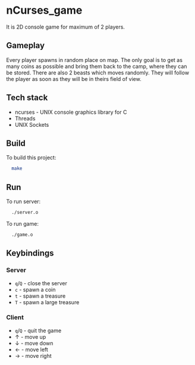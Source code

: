 # nCurses_game

It is 2D console game for maximum of 2 players.

## Gameplay

Every player spawns in random place on map. The only goal is to get as many coins as possible and bring them back to the camp, where they can be stored. There are also 2 beasts which moves randomly. They will follow the player as soon as they will be in theirs field of view.

## Tech stack

- ncurses - UNIX console graphics library for C
- Threads
- UNIX Sockets

## Build

To build this project:
```bash
  make
```

## Run

To run server:

```bash
  ./server.o
```

To run game:

```bash
  ./game.o
```
## Keybindings

### Server

- `q`/`Q` - close the server
- `c` - spawn a coin
- `t` - spawn a treasure
- `T` - spawn a large treasure

### Client

- `q`/`Q` - quit the game
- &uarr; - move up
- &darr; - move down
- &larr; - move left
- &rarr; - move right

